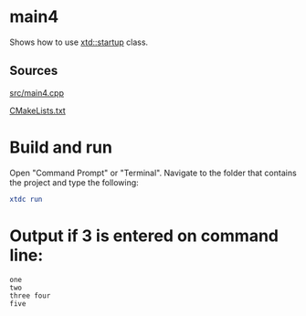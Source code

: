 # main4

Shows how to use [xtd::startup](https://codedocs.xyz/gammasoft71/xtd/startup_8h.html) class.

## Sources

[src/main4.cpp](src/main4.cpp)

[CMakeLists.txt](CMakeLists.txt)

# Build and run

Open "Command Prompt" or "Terminal". Navigate to the folder that contains the project and type the following:

```cmake
xtdc run
```

# Output if 3 is entered on command line:

```
one
two
three four
five
```
